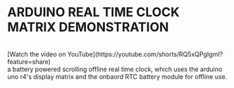 
<h1> <b> ARDUINO REAL TIME CLOCK MATRIX DEMONSTRATION</b></h1>
<br/>
[Watch the video on YouTube](https://youtube.com/shorts/RQ5xQPgIgmI?feature=share)
  <br/>
a battery powered scrolling offline real time clock, which uses the arduino uno r4's display matrix and the onbaord RTC battery module for offline use. 
 <br/> 
